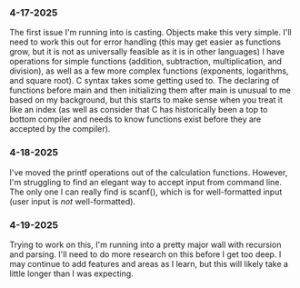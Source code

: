 ### 4-17-2025
The first issue I'm running into is casting. Objects make this very simple. I'll need to work this out for error handling (this may get easier as functions grow,
but it is not as universally feasible as it is in other languages)
I have operations for simple functions (addition, subtraction, multiplication, and division), as well as a few more complex functions (exponents, logarithms, and square root).
C syntax takes some getting used to. The declaring of functions before main and then initializing them after main is unusual to me based on my background,
but this starts to make sense when you treat it like an index (as well as consider that C has historically been a top to bottom compiler and needs to know functions exist before they are accepted by the compiler).
### 4-18-2025
I've moved the printf operations out of the calculation functions. However, I'm struggling to find an elegant way to accept input from command line. The only one I can really find is scanf(), which is for well-formatted input (user input is _not_ well-formatted).
### 4-19-2025
Trying to work on this, I'm running into a pretty major wall with recursion and parsing. I'll need to do more research on this before I get too deep. I may continue to add features and areas as I learn, but this will likely take a little longer than I was expecting.
